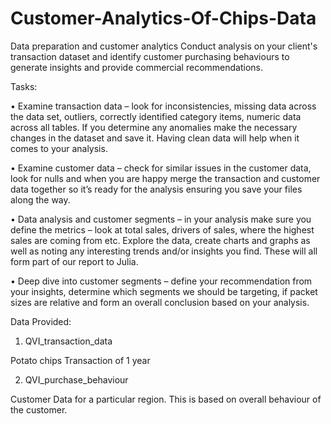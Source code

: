 # Customer-Analytics-Of-Chips-Data

Data preparation and customer analytics
Conduct analysis on your client's transaction dataset and identify customer purchasing behaviours to generate insights and provide commercial recommendations.

Tasks:

•	Examine transaction data – look for inconsistencies, missing data across the data set, outliers, correctly identified category items, numeric data across all tables. If you determine any anomalies make the necessary changes in the dataset and save it. Having clean data will help when it comes to your analysis. 

•	Examine customer data – check for similar issues in the customer data, look for nulls and when you are happy merge the transaction and customer data together so it’s ready for the analysis ensuring you save your files along the way.

•	Data analysis and customer segments – in your analysis make sure you define the metrics – look at total sales, drivers of sales, where the highest sales are coming from etc. Explore the data, create charts and graphs as well as noting any interesting trends and/or insights you find. These will all form part of our report to Julia. 

•	Deep dive into customer segments – define your recommendation from your insights, determine which segments we should be targeting, if packet sizes are relative and form an overall conclusion based on your analysis. 


Data Provided:
1.	QVI_transaction_data

Potato chips Transaction of 1 year
 

2.	QVI_purchase_behaviour

Customer Data for a particular region. This is based on overall behaviour of the customer.
